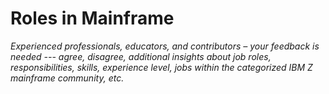 # Roles in Mainframe

_Experienced professionals, educators, and contributors – your feedback is needed --- agree, disagree, additional insights about job roles, responsibilities, skills, experience level, jobs within the categorized IBM Z mainframe community, etc._

